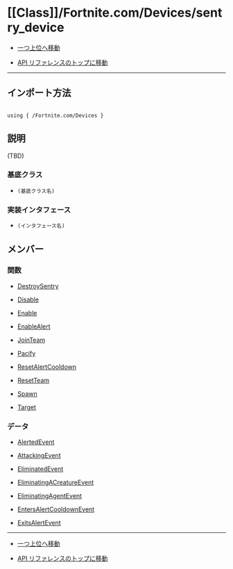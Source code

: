 # [[Class]]/Fortnite.com/Devices/sentry_device

- [一つ上位へ移動](../main.md)

- [API リファレンスのトップに移動](/main.md)

---

## インポート方法

```verse

using { /Fortnite.com/Devices }

```

## 説明

(TBD)

### 基底クラス

- `(基底クラス名)`

### 実装インタフェース

- `(インタフェース名)`

## メンバー

### 関数

- [DestroySentry](./F_DestroySentry/main.md)

- [Disable](./F_Disable/main.md)

- [Enable](./F_Enable/main.md)

- [EnableAlert](./F_EnableAlert/main.md)

- [JoinTeam](./F_JoinTeam/main.md)

- [Pacify](./F_Pacify/main.md)

- [ResetAlertCooldown](./F_ResetAlertCooldown/main.md)

- [ResetTeam](./F_ResetTeam/main.md)

- [Spawn](./F_Spawn/main.md)

- [Target](./F_Target/main.md)

### データ

- [AlertedEvent](./D_AlertedEvent/main.md)

- [AttackingEvent](./D_AttackingEvent/main.md)

- [EliminatedEvent](./D_EliminatedEvent/main.md)

- [EliminatingACreatureEvent](./D_EliminatingACreatureEvent/main.md)

- [EliminatingAgentEvent](./D_EliminatingAgentEvent/main.md)

- [EntersAlertCooldownEvent](./D_EntersAlertCooldownEvent/main.md)

- [ExitsAlertEvent](./D_ExitsAlertEvent/main.md)

---

- [一つ上位へ移動](../main.md)

- [API リファレンスのトップに移動](/main.md)
